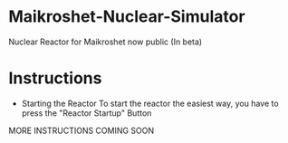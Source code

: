 # Maikroshet-Nuclear-Simulator
Nuclear Reactor for Maikroshet now public (In beta)

# Instructions

- Starting the Reactor
To start the reactor the easiest way, you have to press the "Reactor Startup" Button

MORE INSTRUCTIONS COMING SOON
